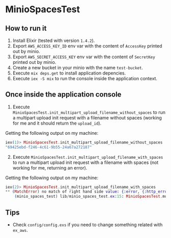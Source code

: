 # MinioSpacesTest

## How to run it

1. Install Elixir (tested with version `1.4.2`).
1. Export `AWS_ACCESS_KEY_ID` env var with the content of `AccessKey` printed out by minio.
2. Export `AWS_SECRET_ACCESS_KEY` env var with the content of `SecretKey` printed out by minio.
3. Create a new bucket in your minio with the name `test-bucket`.
4. Execute `mix deps.get` to install application depencies.
5. Execute `iex -S mix` to run the console inside the application context.

## Once inside the application console

1. Execute `MinioSpacesTest.init_multipart_upload_filename_without_spaces` to run a multipart upload init request with a filename without spaces (working for me and it should return the `upload_id`).

  Getting the following output on my machine:

  ```elixir
  iex(1)> MinioSpacesTest.init_multipart_upload_filename_without_spaces
  "69425ebd-f246-4c61-9b55-24a67a272187"
  ```

2. Execute `MinioSpacesTest.init_multipart_upload_filename_with_spaces` to run a multipart upload init request with a filename with spaces (not working for me, returning an error).

  Getting the following output on my machine:

  ```elixir
  iex(2)> MinioSpacesTest.init_multipart_upload_filename_with_spaces
  ** (MatchError) no match of right hand side value: {:error, {:http_error, 403, %{body: "<?xml version=\"1.0\" encoding=\"UTF-8\"?>\n<Error><Code>SignatureDoesNotMatch</Code><Message>The request signature we calculated does not match the signature you provided. Check your key and signing method.</Message><Key></Key><BucketName></BucketName><Resource>/test-bucket/video+1.mp4</Resource><RequestId>3L137</RequestId><HostId>3L137</HostId></Error>", headers: [{"Accept-Ranges", "bytes"}, {"Content-Type", "application/xml"}, {"Server", "Minio/RELEASE.2017-03-16T21-50-32Z (darwin; amd64)"}, {"Vary", "Origin"}, {"X-Amz-Request-Id", "14B7743BAA996AC7"}, {"Date", "Fri, 21 Apr 2017 15:46:41 GMT"}, {"Transfer-Encoding", "chunked"}], status_code: 403}}}
      (minio_spaces_test) lib/minio_spaces_test.ex:15: MinioSpacesTest.multipart_upload_initialize/1
  ```

## Tips

* Check `config/config.exs` if you need to change something related with `ex_aws`.
